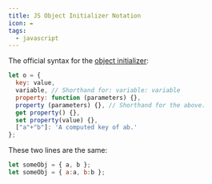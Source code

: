 ```yaml
---
title: JS Object Initializer Notation
icon: ✒️
tags:
  - javascript
---
```


The official syntax for the [object initializer](https://developer.mozilla.org/en-US/docs/Web/JavaScript/Reference/Operators/Object_initializer):

```js
let o = {
  key: value,
  variable, // Shorthand for: variable: variable
  property: function (parameters) {},
  property (parameters) {}, // Shorthand for the above.
  get property() {},
  set property(value) {},
  ["a"+"b"]: 'A computed key of ab.'
};
```

These two lines are the same:

```js
let someObj = { a, b };
let someObj = { a:a, b:b };
```
